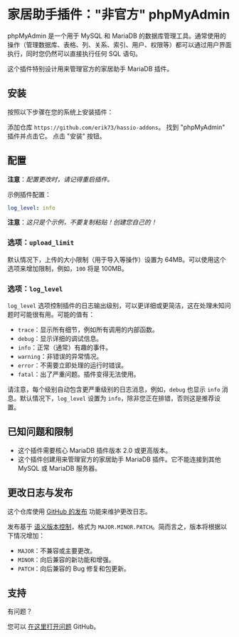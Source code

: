 # 家居助手插件："非官方" phpMyAdmin

phpMyAdmin 是一个用于 MySQL 和 MariaDB 的数据库管理工具。通常使用的操作（管理数据库、表格、列、关系、索引、用户、权限等）都可以通过用户界面执行，同时您仍然可以直接执行任何 SQL 语句。

这个插件特别设计用来管理官方的家居助手 MariaDB 插件。

## 安装

按照以下步骤在您的系统上安装插件：

添加仓库 `https://github.com/erik73/hassio-addons`。
找到 "phpMyAdmin" 插件并点击它。
点击 "安装" 按钮。

## 配置

**注意**：_配置更改时，请记得重启插件。_

示例插件配置：

```yaml
log_level: info
```

**注意**：_这只是个示例，不要复制粘贴！创建您自己的！_

### 选项：`upload_limit`

默认情况下，上传的大小限制（用于导入等操作）设置为 64MB。可以使用这个选项来增加限制，例如，`100` 将是 100MB。

### 选项：`log_level`

`log_level` 选项控制插件的日志输出级别，可以更详细或更简洁，这在处理未知问题时可能很有用。可能的值有：

- `trace`：显示所有细节，例如所有调用的内部函数。
- `debug`：显示详细的调试信息。
- `info`：正常（通常）有趣的事件。
- `warning`：非错误的异常情况。
- `error`：不需要立即处理的运行时错误。
- `fatal`：出了严重问题。插件变得无法使用。

请注意，每个级别自动包含更严重级别的日志消息，例如，`debug` 也显示 `info` 消息。默认情况下，`log_level` 设置为 `info`，除非您正在排错，否则这是推荐设置。

## 已知问题和限制

- 这个插件需要核心 MariaDB 插件版本 2.0 或更高版本。
- 这个插件创建用来管理官方的家居助手 MariaDB 插件。它不能连接到其他 MySQL 或 MariaDB 服务器。

## 更改日志与发布

这个仓库使用 [GitHub 的发布][releases] 功能来维护更改日志。

发布基于 [语义版本控制][semver]，格式为 `MAJOR.MINOR.PATCH`。简而言之，版本将根据以下情况增加：

- `MAJOR`：不兼容或主要更改。
- `MINOR`：向后兼容的新功能和增强。
- `PATCH`：向后兼容的 Bug 修复和包更新。

## 支持

有问题？

您可以 [在这里打开问题][issue] GitHub。

[addon-badge]: https://my.home-assistant.io/badges/supervisor_addon.svg
[addon]: https://my.home-assistant.io/redirect/supervisor_addon/?addon=a0d7b954_phpmyadmin&repository_url=https%3A%2F%2Fgithub.com%2Ferik73%2Frepository
[contributors]: https://github.com/erik73/addon-phpmyadmin/graphs/contributors
[discord-ha]: https://discord.gg/c5DvZ4e
[discord]: https://discord.me/hassioaddons
[forum]: https://community.home-assistant.io/t/home-assistant-community-add-on-phpmyadmin/171729?u=frenck
[frenck]: https://github.com/frenck
[issue]: https://github.com/erik73/addon-phpmyadmin/issues
[reddit]: https://reddit.com/r/homeassistant
[releases]: https://github.com/erik73/addon-phpmyadmin/releases
[semver]: https://semver.org/spec/v2.0.0.html